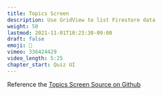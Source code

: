 ```yaml
---
title: Topics Screen
description: Use GridView to list Firestore data
weight: 50
lastmod: 2021-11-01T10:23:30-09:00
draft: false
emoji: 📳
vimeo: 336424429
video_length: 5:25
chapter_start: Quiz UI
---
```


Reference the [Topics Screen Source on Github](https://github.com/fireship-io/flutter-firebase-quizapp-course/blob/master/lib/screens/topics.dart)